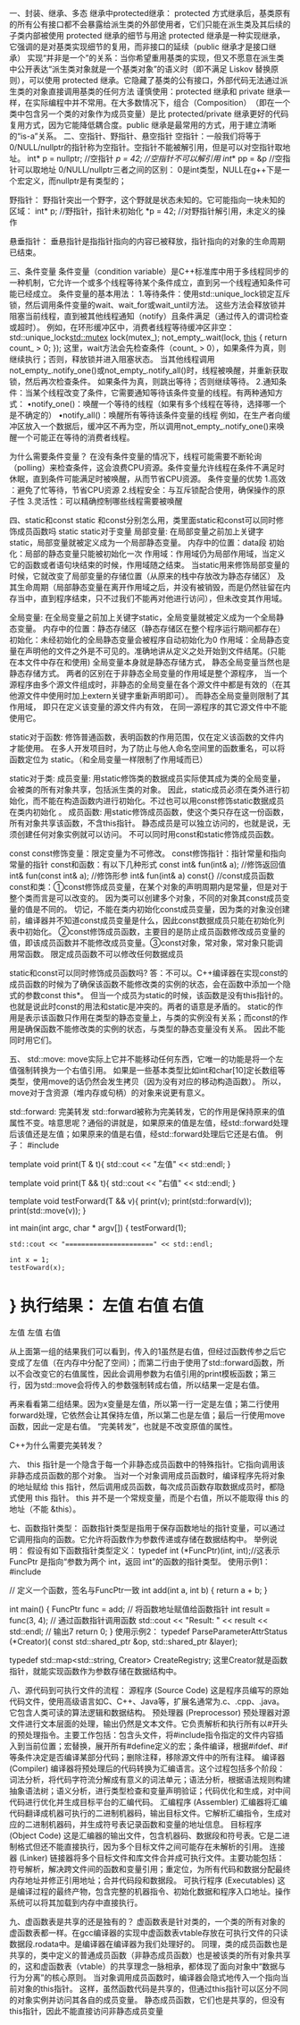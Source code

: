 一、封装、继承、多态
继承中protected继承：
 protected 方式继承后，​​基类原有的所有公有接口都不会暴露给派生类的外部使用者​​，它们只能在派生类及其后续的子类内部被使用
 protected 继承的细节与用途​​
protected 继承是一种​​实现继承​​，它强调的是对基类实现细节的复用，而非接口的延续（public 继承才是接口继承）
实现“并非是一个”的关系​​：当你希望重用基类的实现，但又不愿意在派生类中公开表达“派生类对象就是一个基类对象”的语义时（即不满足 Liskov 替换原则），可以使用 protected 继承。它​​隐藏了基类的公有接口​​，外部代码无法通过派生类的对象直接调用基类的任何方法
谨慎使用​​：protected 继承和 private 继承一样，在实际编程中​​并不常用​​。在大多数情况下，​​组合（Composition）​​（即在一个类中包含另一个类的对象作为成员变量）是比 protected/private 继承更好的代码复用方式，因为它能降低耦合度。public 继承是最常用的方式，用于建立清晰的“is-a”关系。
二、空指针、野指针、悬空指针
空指针：一般我们将等于0/NULL/nullptr的指针称为空指针。空指针不能被解引用，但是可以对空指针取地址。
int* p = nullptr;    //空指针
*p = 42;    //空指针不可以解引用
int** pp = &p    //空指针可以取地址
0/NULL/nullptr三者之间的区别：
0是int类型，NULL在g++下是一个宏定义，而nullptr是有类型的；

野指针：
野指针突出一个野字，这个野就是状态未知的。它可能指向一块未知的区域：
int* p;        //野指针，指针未初始化
*p = 42;    //对野指针解引用，未定义的操作

悬垂指针：
垂悬指针是指指针指向的内容已被释放，指针指向的对象的生命周期已结束。

三、条件变量
条件变量（condition variable）是C++标准库中用于多线程同步的一种机制，它允许一个或多个线程等待某个条件成立，直到另一个线程通知条件可能已经成立。
条件变量的基本用法：
1.
​​等待条件​​：使用std::unique_lock锁定互斥锁，然后调用条件变量的wait、wait_for或wait_until方法。
这些方法会释放锁并阻塞当前线程，直到被其他线程通知（notify）且条件满足（通过传入的谓词检查或超时）。
例如，在环形缓冲区中，消费者线程等待缓冲区非空：
std::unique_lock<std::mutex> lock(mutex_);
not_empty_.wait(lock, [this]() { return count_ > 0; });
这里，wait方法会先检查条件（count_ > 0），如果条件为真，则继续执行；否则，释放锁并进入阻塞状态。
当其他线程调用not_empty_.notify_one()或not_empty_.notify_all()时，线程被唤醒，并重新获取锁，然后再次检查条件。
如果条件为真，则跳出等待；否则继续等待。
2.
​​通知条件​​：当某个线程改变了条件，它需要通知等待该条件变量的线程。有两种通知方式：
•notify_one()：唤醒一个等待的线程（如果有多个线程在等待，选择哪一个是不确定的）
•notify_all()：唤醒所有等待该条件变量的线程
例如，在生产者向缓冲区放入一个数据后，缓冲区不再为空，所以调用not_empty_.notify_one()来唤醒一个可能正在等待的消费者线程。

为什么需要条件变量？
在没有条件变量的情况下，线程可能需要不断轮询（polling）来检查条件，这会浪费CPU资源。条件变量允许线程在条件不满足时休眠，直到条件可能满足时被唤醒，从而节省CPU资源。
条件变量的优势
1.​​高效​​：避免了忙等待，节省CPU资源
2.线程安全​​：与互斥锁配合使用，确保操作的原子性
3.灵活性​​：可以精确控制哪些线程需要被唤醒

四、static和const
static 和const分别怎么用，类里面static和const可以同时修饰成员函数吗
static
static对于变量
局部变量:
在局部变量之前加上关键字static，局部变量就被定义成为一个局部静态变量。
内存中的位置：data段
初始化：局部的静态变量只能被初始化一次
作用域：作用域仍为局部作用域，当定义它的函数或者语句块结束的时候，作用域随之结束。
当static用来修饰局部变量的时候，它就改变了局部变量的存储位置（从原来的栈中存放改为静态存储区）
及其生命周期（局部静态变量在离开作用域之后，并没有被销毁，而是仍然驻留在内存当中，直到程序结束，只不过我们不能再对他进行访问），但未改变其作用域。

全局变量:
在全局变量之前加上关键字static，全局变量就被定义成为一个全局静态变量。
内存中的位置：静态存储区（静态存储区在整个程序运行期间都存在）
初始化：未经初始化的全局静态变量会被程序自动初始化为0
作用域：全局静态变量在声明他的文件之外是不可见的。准确地讲从定义之处开始到文件结尾。(只能在本文件中存在和使用)
全局变量本身就是静态存储方式， 静态全局变量当然也是静态存储方式。
两者的区别在于非静态全局变量的作用域是整个源程序， 当一个源程序由多个源文件组成时，非静态的全局变量在各个源文件中都是有效的（在其他源文件中使用时加上extern关键字重新声明即可）。 而静态全局变量则限制了其作用域， 即只在定义该变量的源文件内有效， 在同一源程序的其它源文件中不能使用它。

static对于函数:
修饰普通函数，表明函数的作用范围，仅在定义该函数的文件内才能使用。
在多人开发项目时，为了防止与他人命名空间里的函数重名，可以将函数定位为 static。（和全局变量一样限制了作用域而已）

static对于类:
成员变量:
用static修饰类的数据成员实际使其成为类的全局变量，会被类的所有对象共享，包括派生类的对象。
因此，static成员必须在类外进行初始化，而不能在构造函数内进行初始化。不过也可以用const修饰static数据成员在类内初始化 。
成员函数:
用static修饰成员函数，使这个类只存在这一份函数，所有对象共享该函数，不含this指针。
静态成员是可以独立访问的，也就是说，无须创建任何对象实例就可以访问。
不可以同时用const和static修饰成员函数。

const
const修饰变量：限定变量为不可修改。
const修饰指针：指针常量和指向常量的指针
const和函数：有以下几种形式
const int& fun(int& a); //修饰返回值
int& fun(const int& a); //修饰形参
int& fun(int& a) const{} //const成员函数
const和类：①const修饰成员变量，在某个对象的声明周期内是常量，但是对于整个类而言是可以改变的。
因为类可以创建多个对象，不同的对象其const成员变量的值是不同的。
切记，不能在类内初始化const成员变量，因为类的对象没创建前，编译器并不知道const成员变量是什么，因此const数据成员只能在初始化列表中初始化。
②const修饰成员函数，主要目的是防止成员函数修改成员变量的值，即该成员函数并不能修改成员变量。③const对象，常对象，常对象只能调用常函数。
限定成员函数不可以修改任何数据成员

static和const可以同时修饰成员函数吗?
答：不可以。C++编译器在实现const的成员函数的时候为了确保该函数不能修改类的实例的状态，会在函数中添加一个隐式的参数const this*。
但当一个成员为static的时候，该函数是没有this指针的。也就是说此时const的用法和static是冲突的。两者的语意是矛盾的。
static的作用是表示该函数只作用在类型的静态变量上，与类的实例没有关系；而const的作用是确保函数不能修改类的实例的状态，与类型的静态变量没有关系。
因此不能同时用它们。

五、
std::move:
move实际上它并不能移动任何东西，它唯一的功能是将一个左值强制转换为一个右值引用。
如果是一些基本类型比如int和char[10]定长数组等类型，使用move的话仍然会发生拷贝（因为没有对应的移动构造函数）。
所以，move对于含资源（堆内存或句柄）的对象来说更有意义。

std::forward:
完美转发
std::forward被称为完美转发，它的作用是保持原来的值属性不变。啥意思呢？通俗的讲就是，如果原来的值是左值，经std::forward处理后该值还是左值；如果原来的值是右值，经std::forward处理后它还是右值。
例子：
#include <iostream>

template<typename T>
void print(T & t){
    std::cout << "左值" << std::endl;
}

template<typename T>
void print(T && t){
    std::cout << "右值" << std::endl;
}

template<typename T>
void testForward(T && v){
    print(v);
    print(std::forward<T>(v));
    print(std::move(v));
}

int main(int argc, char * argv[])
{
    testForward(1);

    std::cout << "======================" << std::endl;

    int x = 1;
    testFoward(x);
}
执行结果：
左值
右值
右值
=========================
左值
左值
右值

从上面第一组的结果我们可以看到，传入的1虽然是右值，但经过函数传参之后它变成了左值（在内存中分配了空间）；而第二行由于使用了std::forward函数，所以不会改变它的右值属性，因此会调用参数为右值引用的print模板函数；第三行，因为std::move会将传入的参数强制转成右值，所以结果一定是右值。

再来看看第二组结果。因为x变量是左值，所以第一行一定是左值；第二行使用forward处理，它依然会让其保持左值，所以第二也是左值；最后一行使用move函数，因此一定是右值。
“完美转发”，也就是不改变原值的属性。

C++为什么需要完美转发？


六、
this 指针是一个隐含于每一个非静态成员函数中的特殊指针。它指向调用该非静态成员函数的那个对象。
当对一个对象调用成员函数时，编译程序先将对象的地址赋给 this 指针，然后调用成员函数，每次成员函数存取数据成员时，都隐式使用 this 指针。
this 并不是一个常规变量，而是个右值，所以不能取得 this 的地址（不能 &this）。

七、函数指针类型：
函数指针类型是指用于保存函数地址的指针变量，可以通过它调用指向的函数。它允许将函数作为参数传递或存储在数据结构中。
举例说明：
假设有如下函数指针类型定义：
typedef int (*FuncPtr)(int, int);//这表示 FuncPtr 是指向“参数为两个 int，返回 int”的函数的指针类型。
使用示例1：
#include <iostream>

// 定义一个函数，签名与FuncPtr一致
int add(int a, int b) {
    return a + b;
}

int main() {
    FuncPtr func = add; // 将函数地址赋值给函数指针
    int result = func(3, 4); // 通过函数指针调用函数
    std::cout << "Result: " << result << std::endl; // 输出7
    return 0;
}
使用示例2：
typedef ParseParameterAttrStatus (*Creator)(
      const std::shared_ptr<RuntimeOperator> &op,
      std::shared_ptr<Layer> &layer);

  typedef std::map<std::string, Creator> CreateRegistry;
  这里Creator就是函数指针，就能实现函数作为参数存储在数据结构中。
  

八、源代码到可执行文件的流程：
源程序 (Source Code)
这是程序员编写的原始代码文件，使用高级语言如C、C++、Java等，扩展名通常为.c、.cpp、.java。它包含人类可读的算法逻辑和数据结构。
预处理器 (Preprocessor)
预处理器对源文件进行文本层面的处理，输出仍然是文本文件。它负责解析和执行所有以#开头的预处理指令。主要工作包括：包含头文件，将#include指令指定的文件内容插入到当前位置；宏替换，展开所有#define定义的宏；条件编译，根据#ifdef、#if等条件决定是否编译某部分代码；删除注释，移除源文件中的所有注释。
编译器 (Compiler)
编译器将预处理后的代码转换为汇编语言。这个过程包括多个阶段：词法分析，将代码字符流分解成有意义的词法单元；语法分析，根据语法规则构建抽象语法树；语义分析，进行类型检查和变量声明验证；代码优化和生成，对中间代码进行优化并生成目标平台的汇编代码。
汇编程序 (Assembler)
汇编器将汇编代码翻译成机器可执行的二进制机器码，输出目标文件。它解析汇编指令，生成对应的二进制机器码，并生成符号表记录函数和变量的地址信息。
目标程序 (Object Code)
这是汇编器的输出文件，包含机器码、数据段和符号表。它是二进制格式但还不能直接执行，因为多个目标文件之间可能存在未解析的引用。
连接器 (Linker)
链接器将多个目标文件和库文件合并成可执行文件。主要功能包括：符号解析，解决跨文件间的函数和变量引用；重定位，为所有代码和数据分配最终内存地址并修正引用地址；合并代码段和数据段。
可执行程序 (Executables)
这是编译过程的最终产物，包含完整的机器指令、初始化数据和程序入口地址。操作系统可以将其加载到内存中直接执行。


九、虚函数表是共享的还是独有的？
虚函数表是针对类的，一个类的所有对象的虚函数表都一样。在gcc编译器的实现中虚函数表vtable存放在可执行文件的只读数据段.rodata中。是编译器在编译器为我们处理好的。
同理，类的成员函数也是共享的，​​类中定义的普通成员函数（非静态成员函数）也是被该类的所有对象共享的​​，这和虚函数表（vtable）的共享理念一脉相承，都体现了面向对象中“数据与行为分离”的核心原则。
当对象调用成员函数时，编译器会隐式地传入一个指向当前对象的this指针。
这样，虽然函数代码是共享的，但通过this指针可以区分不同的对象实例并访问其各自的成员变量。
静态成员函数，它们也是共享的，但没有this指针，因此不能直接访问非静态成员变量

